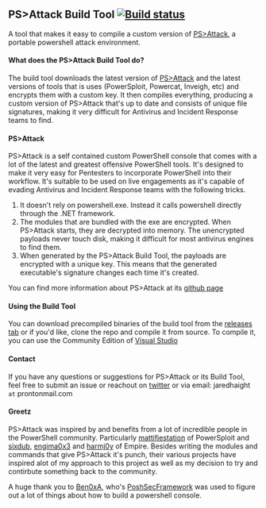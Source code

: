 ## PS>Attack Build Tool [![Build status](https://ci.appveyor.com/api/projects/status/c5v1nxo38a7nec3b?svg=true)](https://ci.appveyor.com/project/jaredhaight/psattack)

A tool that makes it easy to compile a custom version of [PS>Attack](https://github.com/jaredhaight/psattack), a portable powershell attack environment. 

#### What does the PS>Attack Build Tool do?
The build tool downloads the latest version of [PS>Attack](https://www.github.com/jaredhaight/psattack/) and the latest versions of tools that is uses (PowerSploit, Powercat, Inveigh, etc) and encrypts them with a custom key. It then compiles everything, producing a custom version of PS>Attack that's up to date and consists of unique file signatures, making it very difficult for Antivirus and Incident Response teams to find.

#### PS>Attack
PS>Attack is a self contained custom PowerShell console that comes with a lot of the latest and greatest offensive PowerShell tools. It's designed to make it very easy for Pentesters to incorporate PowerShell into their workflow. It's suitable to be used on live engagements as it's capable of evading Antivirus and Incident Response teams with the following tricks.

1. It doesn't rely on powershell.exe. Instead it calls powershell directly through the .NET framework.
2. The modules that are bundled with the exe are encrypted. When PS>Attack starts, they are decrypted into memory. The unencrypted payloads never touch disk, making it difficult for most antivirus engines to find them.
3. When generated by the PS>Attack Build Tool, the payloads are encrypted with a unique key. This means that the generated executable's signature changes each time it's created. 

You can find more information about PS>Attack at its [github page](https://github.com/jaredhaight/psattack)

#### Using the Build Tool
You can download precompiled binaries of the build tool from the [releases tab](https://github.com/jaredhaight/PSAttackBuildTool/releases) or if you'd like, clone the repo and compile it from source. To compile it, you can use the Community Edition of [Visual Studio](https://www.visualstudio.com/en-us/products/visual-studio-community-vs.aspx)

#### Contact
If you have any questions or suggestions for PS>Attack or its Build Tool, feel free to submit an issue or reachout on [twitter](https://www.twitter.com/jaredhaight) or via email: jaredhaight `at` prontonmail.com

#### Greetz
PS>Attack was inspired by and benefits from a lot of incredible people in the PowerShell community. Particularly [mattifiestation](https://twitter.com/mattifestation) of PowerSploit and [sixdub](https://twitter.com/sixdub), [engima0x3](https://twitter.com/enigma0x3) and [harmj0y](https://twitter.com/HarmJ0y) of Empire. Besides writing the modules and commands that give PS>Attack it's punch, their various projects have inspired alot of my approach to this project as well as my decision to try and contirbute something back to the community.

A huge thank you to [Ben0xA](https://twitter.com/ben0xa), who's [PoshSecFramework](https://github.com/PoshSec/PoshSecFramework) was used to figure out a lot of things about how to build a powershell console.
